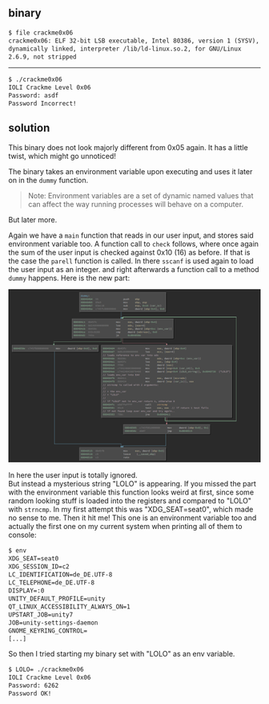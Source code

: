 ## binary

	$ file crackme0x06
	crackme0x06: ELF 32-bit LSB executable, Intel 80386, version 1 (SYSV), dynamically linked, interpreter /lib/ld-linux.so.2, for GNU/Linux 2.6.9, not stripped
	
---

	$ ./crackme0x06   
	IOLI Crackme Level 0x06
	Password: asdf
	Password Incorrect!
	
## solution

This binary does not look majorly different from 0x05 again. 
It has a little twist, which might go unnoticed!

The binary takes an environment variable upon executing and uses it later on in the `dummy` function.

> Note: Environment variables are a set of dynamic named values that can affect the way running processes will behave on a computer.

But later more.

Again we have a `main` function that reads in our user input, and stores said environment variable too.
A function call to `check` follows, where once again the sum of the user input is checked against 0x10 (16) as before.
If that is the case the `parell` function is called.
In there `sscanf` is used again to load the user input as an integer. and right afterwards a function call to a method `dummy` happens.
Here is the new part:

![dummy](https://github.com/0x00rick/reverse_engineering/blob/master/IOLI_crackmes/0x06/images/dummy.png)


In here the user input is totally ignored.  
But instead a mysterious string "LOLO" is appearing.
If you missed the part with the environment variable this function looks weird at first, since some random looking stuff is loaded into the registers and compared to "LOLO" with `strncmp`.
In my first attempt this was "XDG_SEAT=seat0", which made no sense to me.
Then it hit me! 
This one is an environment variable too and actually the first one on my current system when printing all of them to console:

	$ env
	XDG_SEAT=seat0
	XDG_SESSION_ID=c2
	LC_IDENTIFICATION=de_DE.UTF-8
	LC_TELEPHONE=de_DE.UTF-8
	DISPLAY=:0
	UNITY_DEFAULT_PROFILE=unity
	QT_LINUX_ACCESSIBILITY_ALWAYS_ON=1
	UPSTART_JOB=unity7
	JOB=unity-settings-daemon
	GNOME_KEYRING_CONTROL=
	[...]
	
So then I tried starting my binary set with "LOLO" as an env variable.



	$ LOLO= ./crackme0x06
	IOLI Crackme Level 0x06
	Password: 6262
	Password OK!

